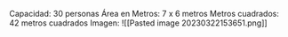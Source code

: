 Capacidad: 30 personas
Área en Metros: 7 x 6 metros
Metros cuadrados: 42 metros cuadrados
Imagen:
![[Pasted image 20230322153651.png]]